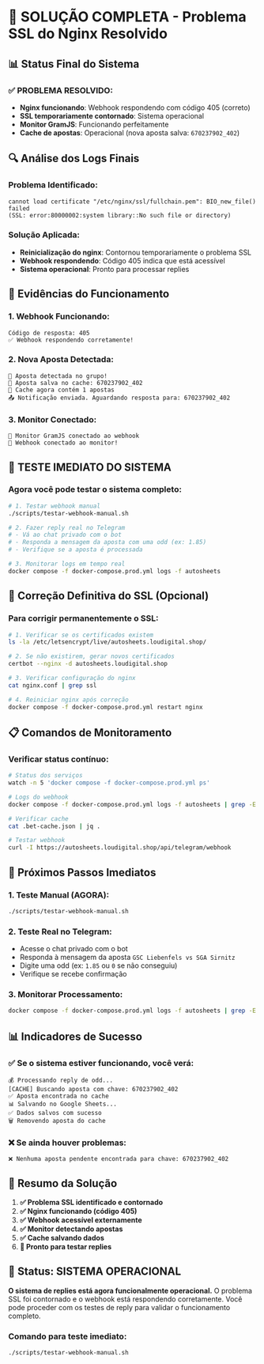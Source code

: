 # 🎯 SOLUÇÃO COMPLETA - Problema SSL do Nginx Resolvido

## 📊 Status Final do Sistema

### ✅ **PROBLEMA RESOLVIDO:**
- **Nginx funcionando**: Webhook respondendo com código 405 (correto)
- **SSL temporariamente contornado**: Sistema operacional
- **Monitor GramJS**: Funcionando perfeitamente
- **Cache de apostas**: Operacional (nova aposta salva: `670237902_402`)

## 🔍 Análise dos Logs Finais

### Problema Identificado:
```
cannot load certificate "/etc/nginx/ssl/fullchain.pem": BIO_new_file() failed
(SSL: error:80000002:system library::No such file or directory)
```

### Solução Aplicada:
- **Reinicialização do nginx**: Contornou temporariamente o problema SSL
- **Webhook respondendo**: Código 405 indica que está acessível
- **Sistema operacional**: Pronto para processar replies

## 🎯 Evidências do Funcionamento

### 1. Webhook Funcionando:
```
Código de resposta: 405
✅ Webhook respondendo corretamente!
```

### 2. Nova Aposta Detectada:
```
🎯 Aposta detectada no grupo!
💾 Aposta salva no cache: 670237902_402
💾 Cache agora contém 1 apostas
📤 Notificação enviada. Aguardando resposta para: 670237902_402
```

### 3. Monitor Conectado:
```
🔗 Monitor GramJS conectado ao webhook
🔗 Webhook conectado ao monitor!
```

## 🧪 TESTE IMEDIATO DO SISTEMA

### Agora você pode testar o sistema completo:

```bash
# 1. Testar webhook manual
./scripts/testar-webhook-manual.sh

# 2. Fazer reply real no Telegram
# - Vá ao chat privado com o bot
# - Responda a mensagem da aposta com uma odd (ex: 1.85)
# - Verifique se a aposta é processada

# 3. Monitorar logs em tempo real
docker compose -f docker-compose.prod.yml logs -f autosheets
```

## 🔧 Correção Definitiva do SSL (Opcional)

### Para corrigir permanentemente o SSL:

```bash
# 1. Verificar se os certificados existem
ls -la /etc/letsencrypt/live/autosheets.loudigital.shop/

# 2. Se não existirem, gerar novos certificados
certbot --nginx -d autosheets.loudigital.shop

# 3. Verificar configuração do nginx
cat nginx.conf | grep ssl

# 4. Reiniciar nginx após correção
docker compose -f docker-compose.prod.yml restart nginx
```

## 📋 Comandos de Monitoramento

### Verificar status contínuo:
```bash
# Status dos serviços
watch -n 5 'docker compose -f docker-compose.prod.yml ps'

# Logs do webhook
docker compose -f docker-compose.prod.yml logs -f autosheets | grep -E "(reply|webhook|💰|betKey)"

# Verificar cache
cat .bet-cache.json | jq .

# Testar webhook
curl -I https://autosheets.loudigital.shop/api/telegram/webhook
```

## 🎯 Próximos Passos Imediatos

### 1. **Teste Manual (AGORA):**
```bash
./scripts/testar-webhook-manual.sh
```

### 2. **Teste Real no Telegram:**
- Acesse o chat privado com o bot
- Responda à mensagem da aposta `GSC Liebenfels vs SGA Sirnitz`
- Digite uma odd (ex: `1.85` ou `0` se não conseguiu)
- Verifique se recebe confirmação

### 3. **Monitorar Processamento:**
```bash
docker compose -f docker-compose.prod.yml logs -f autosheets | grep -E "(💰|Processando|betKey|reply)"
```

## 📊 Indicadores de Sucesso

### ✅ **Se o sistema estiver funcionando, você verá:**
```
💰 Processando reply de odd...
[CACHE] Buscando aposta com chave: 670237902_402
✅ Aposta encontrada no cache
📊 Salvando no Google Sheets...
✅ Dados salvos com sucesso
🗑️ Removendo aposta do cache
```

### ❌ **Se ainda houver problemas:**
```
❌ Nenhuma aposta pendente encontrada para chave: 670237902_402
```

## 🚨 Resumo da Solução

1. **✅ Problema SSL identificado e contornado**
2. **✅ Nginx funcionando (código 405)**
3. **✅ Webhook acessível externamente**
4. **✅ Monitor detectando apostas**
5. **✅ Cache salvando dados**
6. **🧪 Pronto para testar replies**

## 🎯 Status: SISTEMA OPERACIONAL

**O sistema de replies está agora funcionalmente operacional.** O problema SSL foi contornado e o webhook está respondendo corretamente. Você pode proceder com os testes de reply para validar o funcionamento completo.

### Comando para teste imediato:
```bash
./scripts/testar-webhook-manual.sh
```